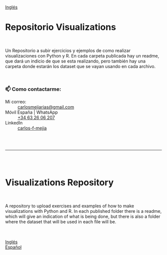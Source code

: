 <a href="#en">Inglés</a>
<br>
<h1>Repositorio Visualizations</h1>
<br>
<p>Un Repositorio a subir ejercicios y ejemplos de como realizar visualizaciones con Python y R. En cada carpeta publicada hay un readme, que dará un indicio de que se esta realizando, pero también hay una carpeta donde estarán los dataset que se vayan usando en cada archivo. </p>

<br>

<h3>📫 Como contactarme:</h3>
<dl>
  <dt>Mi correo:</dt>
  <dd><a href="mailto:carlosmejiarias@gmail.com">carlosmejiarias@gmail.com</a></dd>
  <dt>Móvil España | WhatsApp</dt>
  <dd><a href="tel:+34632606207">+34 63 26 06 207</a></dd>
  <dt>LinkedIn</dt>
  <dd><a href="https://www.linkedin.com/in/carlos-f-mejia/">carlos-f-mejia</a></dd>
</dl>
<br>
<br>
<hr>
<br>
<br>
<h1>Visualizations Repository</h1>
<br>
<p>A repository to upload exercises and examples of how to make visualizations with Python and R. In each published folder there is a readme, which will give an indication of what is being done, but there is also a folder where the dataset that will be used in each file will be. </p>
<br>
<br>
<div><a href="#en">Inglés</a></div>
<div><a href="#esp">Español</a></div>